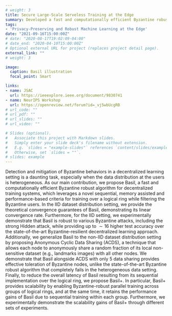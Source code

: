 ```yaml
---
# weight: 3
title: Secure Large-Scale Serveless Training at the Edge 
summary: Developed a fast and computationally efficient Byzantine robust algorithm that leverages a sequential, memory assisted and performance criteria for training over a logical ring. 
tags:
- 'Privacy-Preserving and Robust Machine Learning at the Edge'
date: "2021-09-16T15:00:00Z"
# date: "2020-08-17T19:02:09-04:00"
# date_end: "2020-04-10T15:00:00Z"
# Optional external URL for project (replaces project detail page).
external_link: ""
# weight: 3 

image:
  caption: Basil illustration  
  focal_point: Smart

links:
- name: JSAC
  url: https://ieeexplore.ieee.org/document/9830741
- name: NeurIPS Workshop
  url: https://openreview.net/forum?id=_vj5wbUcgRB 
# url_code: ""
# url_pdf: ""
# url_slides: ""
# url_video: ""

# Slides (optional).
#   Associate this project with Markdown slides.
#   Simply enter your slide deck's filename without extension.
#   E.g. `slides = "example-slides"` references `content/slides/example-slides.md`.
#   Otherwise, set `slides = ""`.
# slides: example
---
```

Detection and mitigation of Byzantine behaviors in a decentralized learning setting is a daunting task, especially when the data distribution at the users is heterogeneous. As our main contribution, we propose Basil, a fast and computationally efficient Byzantine robust algorithm for decentralized training systems, which leverages a novel sequential, memory assisted and performance-based criteria for training over a logical ring while filtering the Byzantine users. In the IID dataset distribution setting, we provide the theoretical convergence guarantees of Basil, demonstrating its linear convergence rate. Furthermore, for the IID setting, we experimentally demonstrate that Basil is robust to various Byzantine attacks, including the strong Hidden attack, while providing up to $∼16%$ higher test accuracy over the state-of-the-art Byzantine-resilient decentralized learning approach. Additionally, we generalize Basil to the non-IID dataset distribution setting by proposing Anonymous Cyclic Data Sharing (ACDS), a technique that allows each node to anonymously share a random fraction of its local non-sensitive dataset (e.g., landmarks images) with all other nodes. We demonstrate that Basil alongside ACDS with only $5%$ data sharing provides effective toleration of Byzantine nodes, unlike the state-of-the-art Byzantine robust algorithm that completely fails in the heterogeneous data setting. Finally, to reduce the overall latency of Basil resulting from its sequential implementation over the logical ring, we propose Basil+. In particular, Basil+ provides scalability by enabling Byzantine-robust parallel training across groups of logical rings, and at the same time, it retains the performance gains of Basil due to sequential training within each group. Furthermore, we experimentally demonstrate the scalability gains of Basil+ through different sets of experiments.

